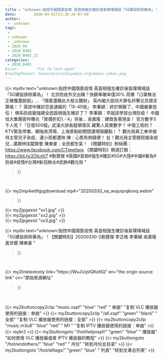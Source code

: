 ```yaml
---
title : "unknown:指控中國隱匿疫情 英首相強生確診後氣噗噗喊話「5G建設排除華為」！【關鍵時刻】20200330-2劉寶傑 李正皓 李秉穎 吳嘉隆 黃世聰 陳東豪 "
date:        2020-04-01T21:38:24-07:00
author:
 - _unknown
tags:
 - 
 - unknown
 - _unknown
 - 2020_04
 - 2020_0401
 - 2020_0401_21
categories:
 - 2020_0401
#icon:        "fas fa-lock-open"
#resImgTeaser: teaserpics/wikipedia.org/emacs-jokes.png
---
```







{{< mydiv text="unknown:指控中國隱匿疫情 英首相強生確診後氣噗噗喊話「5G建設排除華為」！ 北京防疫外交出糗？快篩準確率僅30% 荷爆「口罩無法正確覆蓋臉部」… 「隱匿還藉此大發災難財」 英內閣大臣四大罪名抨擊北京揚言算帳！？ 英控中確診恐是通報的「15-40倍」 李秉穎：終於開竅了，中國嚴重低估！ 佛系防疫變強硬全因首相強生確診了？ 李秉穎：早就該學習台灣防疫！ 中國恒大集團密件曝光「房價折扣1／4」背後… 吳嘉隆：建商急需現金！ 官方數字3千人死？「日發500個」武漢大排長龍領骨灰 藏驚人真實數字？ 中復工假的？KTV緊急停業、網咖突清場、上海景點紛關閉還增隔離點！？ 觀光局員工奉命接待主管兒子染疫、連小孩都遭殃 陳：心態有夠隨便！ 扯！觀光局主管翹班接染疫兒…還跟林佳龍開會 陳東豪：全民都生氣！  《關鍵時刻》粉絲團：https://www.facebook.com/CTimefans 《關鍵時刻》頻道訂閱：https://bit.ly/2OlcnV7  #劉寶傑 #英國#首相#強生#確診#5G#大陸#中國#華為#防疫#疫情#台灣#新冠肺炎#武肺#觀光局 "
>}}
<br>


{{< my2mp4withjpgdownload mp4="20200330_na_wujuqvqkonq.webm"
>}}

{{< my2jpgexist "xx1.jpg" >}}<br>
{{< my2jpgexist "xx2.jpg" >}}<br>
{{< my2jpgexist "xx3.jpg" >}}<br>



{{< mydiv text="unknown:指控中國隱匿疫情 英首相強生確診後氣噗噗喊話「5G建設排除華為」！【關鍵時刻】20200330-2劉寶傑 李正皓 李秉穎 吳嘉隆 黃世聰 陳東豪 "
>}}
<br>

{{< my2linktextonly link="https://WuJUqVQKoNQ"
en="the origin source link" cn="原始來源網址"
>}}


<br>


{{< my2buttoncopy2clip "music.xspf"        "blue"   "red"    " 单曲"  "复制 VLC 播放器使用的链接：单曲" >}} {{< my2buttoncopy2clip "/all.xspf"         "green"  "black"  " 全部"  "复制 VLC 播放器使用的链接：全部" >}} {{< my2buttoncopy2clip "music.m3u8"        "blue"   "red"    " M1 "    "复制 IPTV 播放器使用的链接：单曲" >}} {{< mybr2 >}} {{< my2buttongoto      "/hot/helpxspf/"    "green"  "blue"   " 播放器" "如何使用 VLC 播放器或者 IPTV 播放器的教程" >}} {{< my2buttongoto      "/hot/endothers/"   "blue"   "red"    " 月份"   "转到月份总目录" >}} {{< my2buttongoto      "/hot/alltags/"     "green"  "blue"   " 列表"   "转到文章总列表" >}} 
